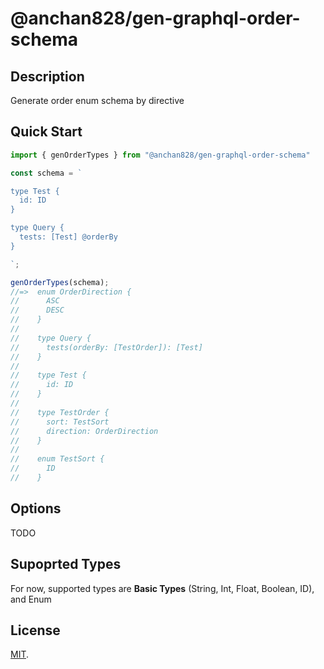 # @anchan828/gen-graphql-order-schema

## Description

Generate order enum schema by directive

## Quick Start

```ts
import { genOrderTypes } from "@anchan828/gen-graphql-order-schema"

const schema = `

type Test {
  id: ID
}

type Query {
  tests: [Test] @orderBy
}

`;

genOrderTypes(schema);
//=>  enum OrderDirection {
//      ASC
//      DESC
//    }
//    
//    type Query {
//      tests(orderBy: [TestOrder]): [Test]
//    }
//    
//    type Test {
//      id: ID
//    }
//    
//    type TestOrder {
//      sort: TestSort
//      direction: OrderDirection
//    }
//    
//    enum TestSort {
//      ID
//    }
```

## Options

TODO

## Supoprted Types

For now, supported types are **Basic Types** (String, Int, Float, Boolean, ID), and Enum

## License

[MIT](LICENSE).